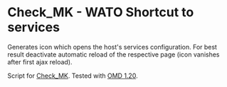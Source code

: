 # Check_MK - WATO Shortcut to services
Generates icon which opens the host's services configuration. For best result deactivate automatic reload of the respective page 
(icon vanishes after first ajax reload). 

Script for [Check_MK](https://mathias-kettner.de/check_mk_download.html). Tested with [OMD 1.20](http://omdistro.org/).